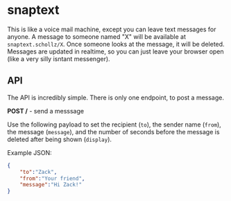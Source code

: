 # snaptext

This is like a voice mail machine, except you can leave text messages for anyone. A message to someone named "X" will be available at `snaptext.schollz/X`. Once someone looks at the message, it will be deleted. Messages are updated in realtime, so you can just leave your browser open (like a very silly isntant messenger).

## API

The API is incredibly simple. There is only one endpoint, to post a message.

**POST /** - send a messsage

Use the following payload to set the recipient (`to`), the sender name (`from`), the message (`message`), and the number of seconds before the message is deleted after being shown (`display`).

Example JSON:

```json
{
    "to":"Zack",
    "from":"Your friend",
    "message":"Hi Zack!"
}
```

